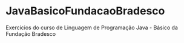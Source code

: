 # JavaBasicoFundacaoBradesco
Exercícios do curso de Linguagem de Programação Java - Básico da Fundação Bradesco
